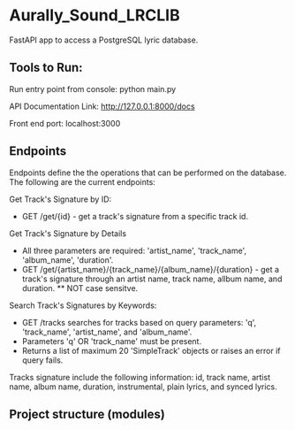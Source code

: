 # Aurally_Sound_LRCLIB
FastAPI app to access a PostgreSQL lyric database. 

## Tools to Run: 

Run entry point from console: python main.py

API Documentation Link: http://127.0.0.1:8000/docs

Front end port: localhost:3000

## Endpoints
Endpoints define the the operations that can be performed on the database. The following are the current endpoints: 

Get Track's Signature by ID: 
* GET /get/{id} - get a track's signature from a specific track id. 

Get Track's Signature by Details 
* All three parameters are required: 'artist_name', 'track_name', 'album_name', 'duration'. 
* GET /get/{artist_name}/{track_name}/{album_name}/{duration} - get a track's signature through an artist name, track name, allbum name, and duration. 
** NOT case sensitve. 

Search Track's Signatures by Keywords: 
* GET /tracks searches for tracks based on query parameters: 'q', 'track_name', 'artist_name', and 'album_name'.
* Parameters 'q' OR 'track_name' must be present.
* Returns a list of maximum 20 'SimpleTrack' objects or raises an error if query fails.

Tracks signature include the following information: id, track name, artist name, album name, duration, instrumental, plain lyrics, and synced lyrics. 

## Project structure (modules) 
